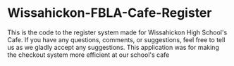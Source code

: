 Wissahickon-FBLA-Cafe-Register
==============================

This is the code to the register system made for Wissahickon High School's Cafe. 
If you have any questions, comments, or suggestions, feel free to tell us as we gladly accept any suggestions. This application was for making the checkout system more efficient at our school's cafe

